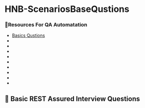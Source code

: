 # HNB-ScenariosBaseQustions
<h3 align="left">📒Resources For QA Automatation</h3>

<ul>
   <li><a href="https://github.com/shreenibassamal/HNB-ScenariosBaseQustions/blob/main/cmguby8jk000a02l78obffxyq.md">Basics Qustions</a></li>
    <li><a href=""></a></li> 
     <li><a href=""></a></li> 
      <li><a href=""></a></li> 
       <li><a href=""></a></li> 
        <li><a href=""></a></li> 
         <li><a href=""></a></li> 
          <li><a href=""></a></li> 
           <li><a href=""></a></li>
    <li><a href=""></a></li>
  
</ul>

## 🔹 **Basic REST Assured Interview Questions**
